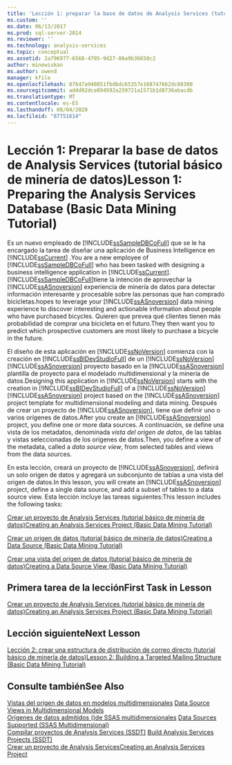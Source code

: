 ```yaml
---
title: 'Lección 1: preparar la base de datos de Analysis Services (tutorial básico de minería de datos) | Microsoft Docs'
ms.custom: ''
ms.date: 06/13/2017
ms.prod: sql-server-2014
ms.reviewer: ''
ms.technology: analysis-services
ms.topic: conceptual
ms.assetid: 2a796977-6568-4705-9d27-86a9b36658c2
author: minewiskan
ms.author: owend
manager: kfile
ms.openlocfilehash: 07647a940851fbdbdc65357e168747662dc88380
ms.sourcegitcommit: ad4d92dce894592a259721a1571b1d8736abacdb
ms.translationtype: MT
ms.contentlocale: es-ES
ms.lasthandoff: 08/04/2020
ms.locfileid: "87751614"
---
```

# <a name="lesson-1-preparing-the-analysis-services-database-basic-data-mining-tutorial"></a><span data-ttu-id="aaebe-102">Lección 1: Preparar la base de datos de Analysis Services (tutorial básico de minería de datos)</span><span class="sxs-lookup"><span data-stu-id="aaebe-102">Lesson 1: Preparing the Analysis Services Database (Basic Data Mining Tutorial)</span></span>
  <span data-ttu-id="aaebe-103">Es un nuevo empleado de [!INCLUDE[ssSampleDBCoFull](../includes/sssampledbcofull-md.md)] que se le ha encargado la tarea de diseñar una aplicación de Business Intelligence en [!INCLUDE[ssCurrent](../includes/sscurrent-md.md)] .</span><span class="sxs-lookup"><span data-stu-id="aaebe-103">You are a new employee of [!INCLUDE[ssSampleDBCoFull](../includes/sssampledbcofull-md.md)] who has been tasked with designing a business intelligence application in [!INCLUDE[ssCurrent](../includes/sscurrent-md.md)].</span></span> [!INCLUDE[ssSampleDBCoFull](../includes/sssampledbcofull-md.md)]<span data-ttu-id="aaebe-104">tiene la intención de aprovechar la [!INCLUDE[ssASnoversion](../includes/ssasnoversion-md.md)] experiencia de minería de datos para detectar información interesante y procesable sobre las personas que han comprado bicicletas.</span><span class="sxs-lookup"><span data-stu-id="aaebe-104">hopes to leverage your [!INCLUDE[ssASnoversion](../includes/ssasnoversion-md.md)] data mining experience to discover interesting and actionable information about people who have purchased bicycles.</span></span> <span data-ttu-id="aaebe-105">Quieren que prevea qué clientes tienen más probabilidad de comprar una bicicleta en el futuro.</span><span class="sxs-lookup"><span data-stu-id="aaebe-105">They then want you to predict which prospective customers are most likely to purchase a bicycle in the future.</span></span>  
  
 <span data-ttu-id="aaebe-106">El diseño de esta aplicación en [!INCLUDE[ssNoVersion](../includes/ssnoversion-md.md)] comienza con la creación en [!INCLUDE[ssBIDevStudioFull](../includes/ssbidevstudiofull-md.md)] de un [!INCLUDE[ssNoVersion](../includes/ssnoversion-md.md)] [!INCLUDE[ssASnoversion](../includes/ssasnoversion-md.md)] proyecto basado en la [!INCLUDE[ssASnoversion](../includes/ssasnoversion-md.md)] plantilla de proyecto para el modelado multidimensional y la minería de datos.</span><span class="sxs-lookup"><span data-stu-id="aaebe-106">Designing this application in [!INCLUDE[ssNoVersion](../includes/ssnoversion-md.md)] starts with the creation in [!INCLUDE[ssBIDevStudioFull](../includes/ssbidevstudiofull-md.md)] of a [!INCLUDE[ssNoVersion](../includes/ssnoversion-md.md)] [!INCLUDE[ssASnoversion](../includes/ssasnoversion-md.md)] project based on the [!INCLUDE[ssASnoversion](../includes/ssasnoversion-md.md)] project template for multidimensional modeling and data mining.</span></span> <span data-ttu-id="aaebe-107">Después de crear un proyecto de [!INCLUDE[ssASnoversion](../includes/ssasnoversion-md.md)], tiene que definir uno o varios orígenes de datos.</span><span class="sxs-lookup"><span data-stu-id="aaebe-107">After you create an [!INCLUDE[ssASnoversion](../includes/ssasnoversion-md.md)] project, you define one or more data sources.</span></span> <span data-ttu-id="aaebe-108">A continuación, se define una vista de los metadatos, denominada *vista del origen de datos*, de las tablas y vistas seleccionadas de los orígenes de datos.</span><span class="sxs-lookup"><span data-stu-id="aaebe-108">Then, you define a view of the metadata, called a *data source view*, from selected tables and views from the data sources.</span></span>  
  
 <span data-ttu-id="aaebe-109">En esta lección, creará un proyecto de [!INCLUDE[ssASnoversion](../includes/ssasnoversion-md.md)], definirá un solo origen de datos y agregará un subconjunto de tablas a una vista del origen de datos.</span><span class="sxs-lookup"><span data-stu-id="aaebe-109">In this lesson, you will create an [!INCLUDE[ssASnoversion](../includes/ssasnoversion-md.md)] project, define a single data source, and add a subset of tables to a data source view.</span></span> <span data-ttu-id="aaebe-110">Esta lección incluye las tareas siguientes:</span><span class="sxs-lookup"><span data-stu-id="aaebe-110">This lesson includes the following tasks:</span></span>  
  
 [<span data-ttu-id="aaebe-111">Crear un proyecto de Analysis Services &#40;tutorial básico de minería de datos&#41;</span><span class="sxs-lookup"><span data-stu-id="aaebe-111">Creating an Analysis Services Project &#40;Basic Data Mining Tutorial&#41;</span></span>](../../2014/tutorials/creating-an-analysis-services-project-basic-data-mining-tutorial.md)  
  
 [<span data-ttu-id="aaebe-112">Crear un origen de datos &#40;tutorial básico de minería de datos&#41;</span><span class="sxs-lookup"><span data-stu-id="aaebe-112">Creating a Data Source &#40;Basic Data Mining Tutorial&#41;</span></span>](../../2014/tutorials/creating-a-data-source-basic-data-mining-tutorial.md)  
  
 [<span data-ttu-id="aaebe-113">Crear una vista del origen de datos &#40;tutorial básico de minería de datos&#41;</span><span class="sxs-lookup"><span data-stu-id="aaebe-113">Creating a Data Source View &#40;Basic Data Mining Tutorial&#41;</span></span>](../../2014/tutorials/creating-a-data-source-view-basic-data-mining-tutorial.md)  
  
## <a name="first-task-in-lesson"></a><span data-ttu-id="aaebe-114">Primera tarea de la lección</span><span class="sxs-lookup"><span data-stu-id="aaebe-114">First Task in Lesson</span></span>  
 [<span data-ttu-id="aaebe-115">Crear un proyecto de Analysis Services &#40;tutorial básico de minería de datos&#41;</span><span class="sxs-lookup"><span data-stu-id="aaebe-115">Creating an Analysis Services Project &#40;Basic Data Mining Tutorial&#41;</span></span>](../../2014/tutorials/creating-an-analysis-services-project-basic-data-mining-tutorial.md)  
  
## <a name="next-lesson"></a><span data-ttu-id="aaebe-116">Lección siguiente</span><span class="sxs-lookup"><span data-stu-id="aaebe-116">Next Lesson</span></span>  
 [<span data-ttu-id="aaebe-117">Lección 2: crear una estructura de distribución de correo directo &#40;tutorial básico de minería de datos&#41;</span><span class="sxs-lookup"><span data-stu-id="aaebe-117">Lesson 2: Building a Targeted Mailing Structure &#40;Basic Data Mining Tutorial&#41;</span></span>](../../2014/tutorials/lesson-2-building-a-targeted-mailing-structure-basic-data-mining-tutorial.md)  
  
## <a name="see-also"></a><span data-ttu-id="aaebe-118">Consulte también</span><span class="sxs-lookup"><span data-stu-id="aaebe-118">See Also</span></span>  
 <span data-ttu-id="aaebe-119">[Vistas del origen de datos en modelos multidimensionales](https://docs.microsoft.com/analysis-services/multidimensional-models/data-source-views-in-multidimensional-models) </span><span class="sxs-lookup"><span data-stu-id="aaebe-119">[Data Source Views in Multidimensional Models](https://docs.microsoft.com/analysis-services/multidimensional-models/data-source-views-in-multidimensional-models) </span></span>  
 <span data-ttu-id="aaebe-120">[Orígenes de datos admitidos &#40;&#41;de SSAS multidimensionales](https://docs.microsoft.com/analysis-services/multidimensional-models/supported-data-sources-ssas-multidimensional) </span><span class="sxs-lookup"><span data-stu-id="aaebe-120">[Data Sources Supported &#40;SSAS Multidimensional&#41;](https://docs.microsoft.com/analysis-services/multidimensional-models/supported-data-sources-ssas-multidimensional) </span></span>  
 <span data-ttu-id="aaebe-121">[Compilar proyectos de Analysis Services &#40;SSDT&#41;](https://docs.microsoft.com/analysis-services/multidimensional-models/build-analysis-services-projects-ssdt) </span><span class="sxs-lookup"><span data-stu-id="aaebe-121">[Build Analysis Services Projects &#40;SSDT&#41;](https://docs.microsoft.com/analysis-services/multidimensional-models/build-analysis-services-projects-ssdt) </span></span>  
 [<span data-ttu-id="aaebe-122">Crear un proyecto de Analysis Services</span><span class="sxs-lookup"><span data-stu-id="aaebe-122">Creating an Analysis Services Project</span></span>](../analysis-services/lesson-1-1-creating-an-analysis-services-project.md)  
  
  
